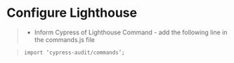# Configure Lighthouse
>*  Inform Cypress of Lighthouse Command - add the following line in the commands.js file

> ```import ‘cypress-audit/commands’;```